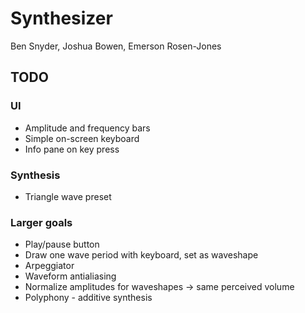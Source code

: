 # Synthesizer
Ben Snyder, Joshua Bowen, Emerson Rosen-Jones

## TODO
### UI
- Amplitude and frequency bars
- Simple on-screen keyboard
- Info pane on key press

### Synthesis
- Triangle wave preset

### Larger goals
- Play/pause button
- Draw one wave period with keyboard, set as waveshape
- Arpeggiator
- Waveform antialiasing
- Normalize amplitudes for waveshapes -> same perceived volume
- Polyphony - additive synthesis